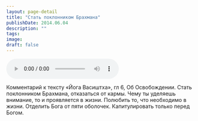 ```yaml
---
layout: page-detail
title: "Стать поклонником Брахмана"
publishDate: 2014.06.04
description: ""
tags:
image:
draft: false
---
```


<audio title="2014.06.04 - Стать поклонником Брахмана.mp3" src="/upload/iblock/eea/eea8443147161787352d48b094927463.mp3" controls=""></audio>

 Комментарий к тексту «Йога Васиштха», гл 6, Об Освобождении. Стать поклонником Брахмана, отказаться от кармы. Чему ты уделяешь внимание, то и проявляется в жизни. Полюбить то, что необходимо в жизни. Отделить Бога от пяти оболочек. Капитулировать только перед Богом. 

  
